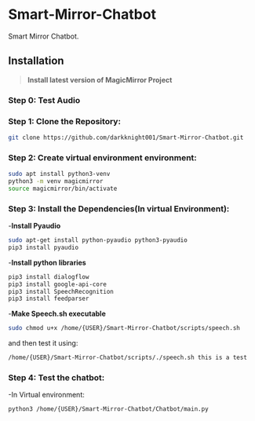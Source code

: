 # Smart-Mirror-Chatbot
Smart Mirror Chatbot.

## Installation

> **Install latest version of MagicMirror Project**

### Step 0: Test Audio

### Step 1: Clone the Repository:

```bash
git clone https://github.com/darkknight001/Smart-Mirror-Chatbot.git
```
### Step 2: Create virtual environment environment:

```bash
sudo apt install python3-venv
python3 -m venv magicmirror
source magicmirror/bin/activate
```
### Step 3: Install the Dependencies(In virtual Environment):

-**Install Pyaudio**

```bash
sudo apt-get install python-pyaudio python3-pyaudio
pip3 install pyaudio
```
-**Install python libraries**

```bash
pip3 install dialogflow
pip3 install google-api-core
pip3 install SpeechRecognition
pip3 install feedparser
```
-**Make Speech.sh executable**

```bash
sudo chmod u+x /home/{USER}/Smart-Mirror-Chatbot/scripts/speech.sh
```
and then test it using:

```bash
/home/{USER}/Smart-Mirror-Chatbot/scripts/./speech.sh this is a test
```
### Step 4: Test the chatbot:

-In Virtual environment:

```bash
python3 /home/{USER}/Smart-Mirror-Chatbot/Chatbot/main.py
```

